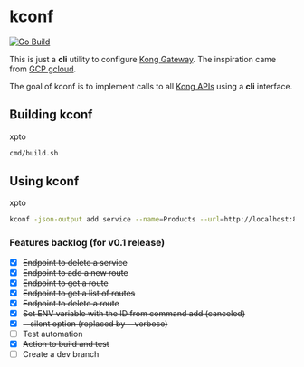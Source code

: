 # kconf

[![Go Build](https://github.com/aldebap/kconf/actions/workflows/go.yml/badge.svg)](https://github.com/aldebap/kconf/actions/workflows/go.yml)

This is just a **cli** utility to configure [Kong Gateway](https://konghq.com/products/kong-gateway).
The inspiration came from [GCP gcloud](https://cloud.google.com/sdk/gcloud/).

The goal of kconf is to implement calls to all [Kong APIs](https://docs.konghq.com/gateway/api/admin-oss/latest/)
using a **cli** interface.

## Building kconf

xpto

```sh
cmd/build.sh
```

## Using kconf

xpto

```sh
kconf -json-output add service --name=Products --url=http://localhost:8080/api/v1/products
```

### Features backlog (for v0.1 release)

- [X] ~~Endpoint to delete a service~~
- [X] ~~Endpoint to add a new route~~
- [X] ~~Endpoint to get a route~~
- [X] ~~Endpoint to get a list of routes~~
- [X] ~~Endpoint to delete a route~~
- [X] ~~Set ENV variable with the ID from command add (canceled)~~
- [X] ~~--silent option (replaced by --verbose)~~
- [ ] Test automation
- [X] ~~Action to build and test~~
- [ ] Create a dev branch
